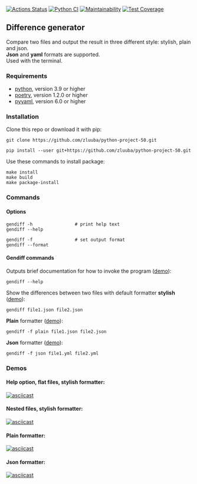 [![Actions Status](https://github.com/zluuba/python-project-50/workflows/hexlet-check/badge.svg)](https://github.com/zluuba/python-project-50/actions) 
[![Python CI](https://github.com/zluuba/python-project-50/actions/workflows/pyci.yml/badge.svg)](https://github.com/zluuba/python-project-50/actions/workflows/pyci.yml)
[![Maintainability](https://api.codeclimate.com/v1/badges/83963175416f052072a8/maintainability)](https://codeclimate.com/github/zluuba/python-project-50/maintainability) 
[![Test Coverage](https://api.codeclimate.com/v1/badges/83963175416f052072a8/test_coverage)](https://codeclimate.com/github/zluuba/python-project-50/test_coverage)


## Difference generator
Compare two files and output the result in three different style: stylish, plain and json. </br>
**Json** and **yaml** formats are supported. </br>
Used with the terminal. </br>


### Requirements
- [python](https://www.python.org/), version 3.9 or higher
- [poetry](https://python-poetry.org/), version 1.2.0 or higher
- [pyyaml](https://pyyaml.org/), version 6.0 or higher


### Installation 

Clone this repo or download it with pip:
```ch
git clone https://github.com/zluuba/python-project-50.git
```
```ch
pip install --user git+https://github.com/zluuba/python-project-50.git
```

Use these commands to install package:
```ch
make install
make build
make package-install
```

### Commands
#### Options

```ch
gendiff -h                # print help text
gendiff --help

gendiff -f                # set output format
gendiff --format
```

#### Gendiff commands

Outputs brief documentation for how to invoke the program
([demo](https://github.com/zluuba/python-project-50#help-option-flat-files-stylish-formatter)):
```ch
gendiff --help
```

Show the differences between two files with default formatter **stylish**
([demo](https://github.com/zluuba/python-project-50#nested-files-stylish-formatter)):
```ch
gendiff file1.json file2.json
```

**Plain** formatter
([demo](https://github.com/zluuba/python-project-50#plain-formatter)):
```ch
gendiff -f plain file1.json file2.json
```

**Json** formatter
([demo](https://github.com/zluuba/python-project-50#json-formatter)):
```ch
gendiff -f json file1.yml file2.yml
```


### Demos

#### Help option, flat files, stylish formatter:
[![asciicast](https://asciinema.org/a/V8EMBZ8dyIeVdGrgz5yOiY7tk.svg)](https://asciinema.org/a/V8EMBZ8dyIeVdGrgz5yOiY7tk)


#### Nested files, stylish formatter:
[![asciicast](https://asciinema.org/a/arUl8ZVGSi4hzsnaNf0nKwjZL.svg)](https://asciinema.org/a/arUl8ZVGSi4hzsnaNf0nKwjZL)


#### Plain formatter:
[![asciicast](https://asciinema.org/a/0V1KMW2AuUasLxNQ9ty6E11GO.svg)](https://asciinema.org/a/0V1KMW2AuUasLxNQ9ty6E11GO)


#### Json formatter:
[![asciicast](https://asciinema.org/a/6RRQ0OlgISxrA9vx9ueJFCqcJ.svg)](https://asciinema.org/a/6RRQ0OlgISxrA9vx9ueJFCqcJ)